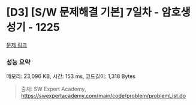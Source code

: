 # [D3] [S/W 문제해결 기본] 7일차 - 암호생성기 - 1225 

[문제 링크](https://swexpertacademy.com/main/code/problem/problemDetail.do?contestProbId=AV14uWl6AF0CFAYD) 

### 성능 요약

메모리: 23,096 KB, 시간: 153 ms, 코드길이: 1,318 Bytes



> 출처: SW Expert Academy, https://swexpertacademy.com/main/code/problem/problemList.do